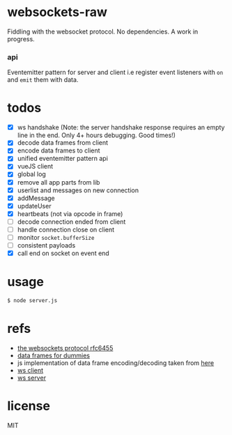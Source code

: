 # websockets-raw
Fiddling with the websocket protocol. No dependencies. A work in progress.

### api
Eventemitter pattern for server and client i.e register event listeners with `on` and `emit` them with data.

# todos
- [x] ws handshake (Note: the server handshake response requires an empty line in the end. Only 4+ hours debugging. Good times!)
- [x] decode data frames from client
- [x] encode data frames to client
- [x] unified eventemitter pattern api
- [x] vueJS client
- [x] global log
- [x] remove all app parts from lib
- [x] userlist and messages on new connection
- [x] addMessage
- [x] updateUser
- [x] heartbeats (not via opcode in frame)
- [ ] decode connection ended from client
- [ ] handle connection close on client
- [ ] monitor `socket.bufferSize`
- [ ] consistent payloads
- [x] call end on socket on event end

# usage
```bash
$ node server.js
```

# refs
- [the websockets protocol rfc6455](https://tools.ietf.org/html/rfc6455)
- [data frames for dummies](http://lucumr.pocoo.org/2012/9/24/websockets-101/)
- js implementation of data frame encoding/decoding taken from [here](http://stackoverflow.com/questions/8125507/how-can-i-send-and-receive-websocket-messages-on-the-server-side)
- [ws client](https://developer.mozilla.org/en-US/docs/Web/API/WebSockets_API/Writing_WebSocket_client_applications)
- [ws server](https://developer.mozilla.org/en-US/docs/Web/API/WebSockets_API/Writing_WebSocket_servers)

# license
MIT
